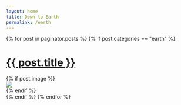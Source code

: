 ```yaml
---
layout: home
title: Down to Earth
permalink: /earth
---
```


{% for post in paginator.posts %}
    {% if post.categories == "earth" %}
  <div class="posts-container">
    <h1>
      <a href="{{ site.github.url }}{{ post.url }}">{{ post.title }}</a>
    </h1>
    {% if post.image %}
      <div class="thumbnail-container">
        <a href="{{ site.github.url }}{{ post.url }}"><img src="{{ site.github.url }}/assets/img/{{ post.image }}"></a>
      </div>
    {% endif %}
  </div>
  {% endif %}
{% endfor %}